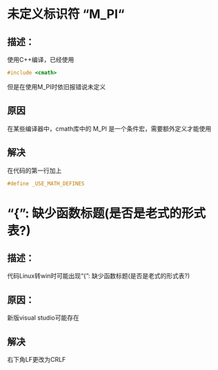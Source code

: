# 未定义标识符 “M_PI“
## 描述：
使用C++编译，已经使用
```c++
#include <cmath>
```
但是在使用M_PI时依旧报错说未定义
## 原因
在某些编译器中，cmath库中的 M_PI 是一个条件宏，需要额外定义才能使用
## 解决
在代码的第一行加上
```c++
#define _USE_MATH_DEFINES
```
# “{”: 缺少函数标题(是否是老式的形式表?)
## 描述：
代码Linux转win时可能出现“{”: 缺少函数标题(是否是老式的形式表?)
## 原因：
新版visual studio可能存在
## 解决
右下角LF更改为CRLF